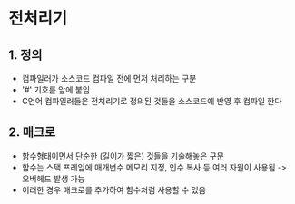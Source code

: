 # 전처리기

## 1. 정의 

- 컴파일러가 소스코드 컴파일 전에 먼저 처리하는 구분
- '#' 기호를 앞에 붙임
- C언어 컴파일러들은 전처리기로 정의된 것들을 소스코드에 반영 후 컴파일 한다



## 2. 매크로

- 함수형태이면서 단순한 (길이가 짧은) 것들을 기술해놓은 구문
- 함수는 스택 프레임에 매개변수 메모리 지정, 인수 복사 등 여러 자원이 사용됨 -> 오버헤드 발생 가능
- 이러한 경우 매크로를 추가하여 함수처럼 사용할 수 있음